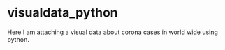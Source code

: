 # visualdata_python
Here I am attaching a visual data about corona cases in world wide using python.
